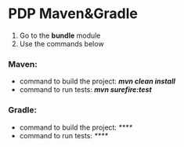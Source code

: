 # PDP Maven&Gradle

1. Go to the **bundle** module
2. Use the commands below

### Maven:
- command to build the project: _**mvn clean install**_
- command to run tests: _**mvn surefire:test**_

### Gradle:
- command to build the project: _****_
- command to run tests: _****_